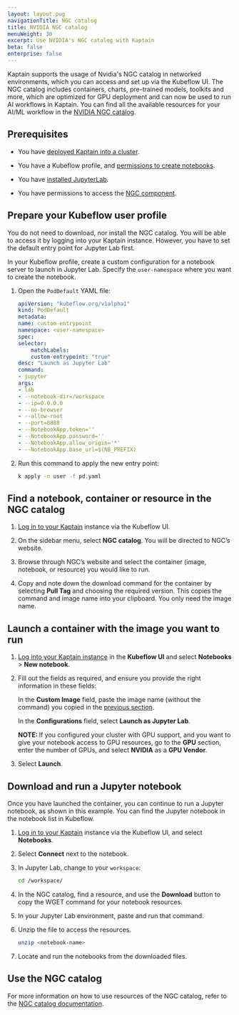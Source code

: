 ```yaml
---
layout: layout.pug
navigationTitle: NGC catalog
title: NVIDIA NGC catalog
menuWeight: 30
excerpt: Use NVIDIA's NGC catalog with Kaptain
beta: false
enterprise: false
---
```


Kaptain supports the usage of Nvidia's NGC catalog in networked environments, which you can access and set up via the Kubeflow UI. The NGC catalog includes containers, charts, pre-trained models, toolkits and more, which are optimized for GPU deployment and can now be used to run AI workflows in Kaptain. You can find all the available resources for your AI/ML workflow in the [NVIDIA NGC catalog][NGC_catalog].

## Prerequisites

-   You have [deployed Kaptain into a cluster](../../install/).

-   You have a Kubeflow profile, and [permissions to create notebooks](../../user-management/).

-   You have [installed JupyterLab](https://jupyterlab.readthedocs.io/en/2.2.x/getting_started/installation.html).

-   You have permissions to access the [NGC component](https://docs.nvidia.com/ngc/ngc-catalog-user-guide/index.html#registering-activating-ngc-account).

## Prepare your Kubeflow user profile

You do not need to download, nor install the NGC catalog. You will be able to access it by logging into your Kaptain instance. However, you have to set the default entry point for Jupyter Lab first.

In your Kubeflow profile, create a custom configuration for a notebook server to launch in Jupyter Lab. Specify the `user-namespace` where you want to create the notebook.

1.  Open the `PodDefault` YAML file:

    <!-- TODO: command to "open" or "edit" the yaml -->

    ```yaml
    apiVersion: "kubeflow.org/v1alpha1"
    kind: PodDefault
    metadata:
    name: custom-entrypoint
    namespace: <user-namespace>
    spec:
    selector:
        matchLabels:
        custom-entrypoint: "true"
    desc: "Launch as Jupyter Lab"
    command:
    - jupyter
    args:
    - lab
    - --notebook-dir=/workspace
    - --ip=0.0.0.0
    - --no-browser
    - --allow-root
    - --port=8888
    - --NotebookApp.token=''
    - --NotebookApp.password=''
    - --NotebookApp.allow_origin='*'
    - --NotebookApp.base_url=$(NB_PREFIX)
    ```

1.  Run this command to apply the new entry point:

    ```bash
    k apply -n user -f pd.yaml
    ```

## Find a notebook, container or resource in the NGC catalog

1.  [Log in to your Kaptain](../../install/deploy-kaptain#log-in-to-kaptain-using-the-management-clusters-dex-instance) instance via the Kubeflow UI.

1.  On the sidebar menu, select **NGC catalog**. You will be directed to NGC’s website.

1.  Browse through NGC’s website and select the container (image, notebook, or resource) you would like to run.

1.  Copy and note down the download command for the container by selecting **Pull Tag** and choosing the required version. This copies the command and image name into your clipboard. You only need the image name.

## Launch a container with the image you want to run

1.  [Log into your Kaptain instance](../../install/deploy-kaptain#log-in-to-kaptain-using-the-management-clusters-dex-instance) in the **Kubeflow UI** and select **Notebooks** > **New notebook**.

1.  Fill out the fields as required, and ensure you provide the right information in these fields:

    In the **Custom Image** field, paste the image name (without the command) you copied in the [previous section](#find-a-notebook-container-or-resource-in-the-ngc-catalog).

    In the **Configurations** field, select **Launch as Jupyter Lab**.

    <p class="message--note"><strong>NOTE: </strong>If you configured your cluster with GPU support, and you want to give your notebook access to GPU resources, go to the <b>GPU</b> section, enter the number of GPUs, and select <b>NVIDIA</b> as a <b>GPU Vendor</b>.</p>

1.  Select **Launch**.

## Download and run a Jupyter notebook

Once you have launched the container, you can continue to run a Jupyter notebook, as shown in this example. You can find the Jupyter notebook in the notebook list in Kubeflow.

1.  [Log in to your Kaptain](../../install/deploy-kaptain#log-in-to-kaptain-using-the-management-clusters-dex-instance) instance via the Kubeflow UI, and select **Notebooks**.

1.  Select **Connect** next to the notebook.

1.  In Jupyter Lab, change to your `workspace`:

    ```bash
    cd /workspace/
    ```

1.  In the NGC catalog, find a resource, and use the **Download** button to copy the WGET command for your notebook resources.

1.  In your Jupyter Lab environment, paste and run that command.

1.  Unzip the file to access the resources.

    ```bash
    unzip <notebook-name>
    ```

1.  Locate and run the notebooks from the downloaded files.

## Use the NGC catalog

For more information on how to use resources of the NGC catalog, refer to the [NGC catalog documentation][NGC_docs].

[NGC_catalog]: https://catalog.ngc.nvidia.com/
[NGC_docs]: https://docs.nvidia.com/ngc/ngc-catalog-user-guide/index.html
